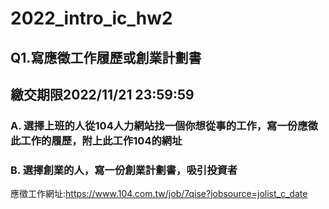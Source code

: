 # 2022_intro_ic_hw2
## Q1.寫應徵工作履歷或創業計劃書
## 繳交期限2022/11/21 23:59:59
### A. 選擇上班的人從104人力網站找一個你想從事的工作，寫一份應徵此工作的履歷，附上此工作104的網址
### B. 選擇創業的人，寫一份創業計劃書，吸引投資者
應徵工作網址:https://www.104.com.tw/job/7qise?jobsource=jolist_c_date
